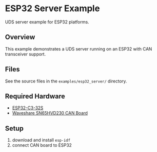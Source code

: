 # ESP32 Server Example

UDS server example for ESP32 platforms.

## Overview

This example demonstrates a UDS server running on an ESP32 with CAN transceiver support.

## Files

See the source files in the `examples/esp32_server/` directory.

## Required Hardware

- [ESP32-C3-32S](https://docs.ai-thinker.com/_media/esp32/docs/esp-c3-32s-kit-v1.0_specification.pdf)
- [Waveshare SN65HVD230 CAN Board](https://www.waveshare.com/sn65hvd230-can-board.htm)

## Setup

1. download and install `esp-idf`
2. connect CAN board to ESP32
